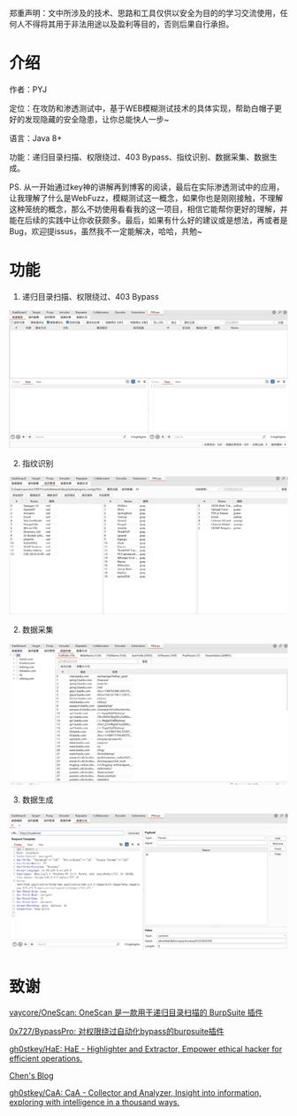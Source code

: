 

郑重声明：文中所涉及的技术、思路和工具仅供以安全为目的的学习交流使用，任何人不得将其用于非法用途以及盈利等目的，否则后果自行承担。
# 介绍
作者：PYJ

定位：在攻防和渗透测试中，基于WEB模糊测试技术的具体实现，帮助白帽子更好的发现隐藏的安全隐患，让你总能快人一步~

语言：Java 8+

功能：递归目录扫描、权限绕过、403 Bypass、指纹识别、数据采集、数据生成。

PS. 从一开始通过key神的讲解再到博客的阅读，最后在实际渗透测试中的应用，让我理解了什么是WebFuzz，模糊测试这一概念，如果你也是刚刚接触，不理解这种笼统的概念，那么不妨使用看看我的这一项目，相信它能帮你更好的理解，并能在后续的实践中让你收获颇多。最后，如果有什么好的建议或是想法，再或者是Bug，欢迎提issus，虽然我不一定能解决，哈哈，共勉~

# 功能

1. 递归目录扫描、权限绕过、403 Bypass

![Snipaste_2025-10-03_15-48-22](img/Snipaste_2025-10-03_15-48-22.png)

2. 指纹识别

![image-20251003155045700](img/image-20251003155045700.png)

2. 数据采集

![image-20251003155102079](img//image-20251003155102079.png)

3. 数据生成

![image-20251003155137224](img//image-20251003155137224.png)



# 致谢
[vaycore/OneScan: OneScan 是一款用于递归目录扫描的 BurpSuite 插件](https://github.com/vaycore/OneScan)

[0x727/BypassPro: 对权限绕过自动化bypass的burpsuite插件](https://github.com/0x727/BypassPro)

[gh0stkey/HaE: HaE - Highlighter and Extractor, Empower ethical hacker for efficient operations.](https://github.com/gh0stkey/HaE)

[Chen's Blog](https://gh0st.cn/)

[gh0stkey/CaA: CaA - Collector and Analyzer, Insight into information, exploring with intelligence in a thousand ways.](https://github.com/gh0stkey/CaA)
